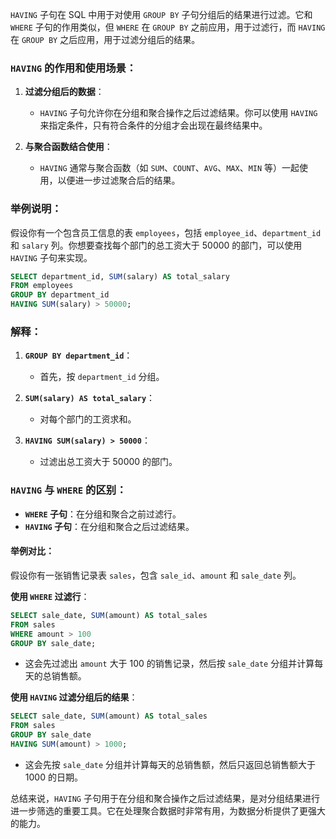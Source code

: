 `HAVING` 子句在 SQL 中用于对使用 `GROUP BY` 子句分组后的结果进行过滤。它和 `WHERE` 子句的作用类似，但 `WHERE` 在 `GROUP BY` 之前应用，用于过滤行，而 `HAVING` 在 `GROUP BY` 之后应用，用于过滤分组后的结果。

### `HAVING` 的作用和使用场景：

1. **过滤分组后的数据**：
   - `HAVING` 子句允许你在分组和聚合操作之后过滤结果。你可以使用 `HAVING` 来指定条件，只有符合条件的分组才会出现在最终结果中。

2. **与聚合函数结合使用**：
   - `HAVING` 通常与聚合函数（如 `SUM`、`COUNT`、`AVG`、`MAX`、`MIN` 等）一起使用，以便进一步过滤聚合后的结果。

### 举例说明：

假设你有一个包含员工信息的表 `employees`，包括 `employee_id`、`department_id` 和 `salary` 列。你想要查找每个部门的总工资大于 50000 的部门，可以使用 `HAVING` 子句来实现。

```sql
SELECT department_id, SUM(salary) AS total_salary
FROM employees
GROUP BY department_id
HAVING SUM(salary) > 50000;
```

### 解释：

1. **`GROUP BY department_id`**：
   - 首先，按 `department_id` 分组。

2. **`SUM(salary) AS total_salary`**：
   - 对每个部门的工资求和。

3. **`HAVING SUM(salary) > 50000`**：
   - 过滤出总工资大于 50000 的部门。

### `HAVING` 与 `WHERE` 的区别：

- **`WHERE` 子句**：在分组和聚合之前过滤行。
- **`HAVING` 子句**：在分组和聚合之后过滤结果。

#### 举例对比：

假设你有一张销售记录表 `sales`，包含 `sale_id`、`amount` 和 `sale_date` 列。

**使用 `WHERE` 过滤行**：
```sql
SELECT sale_date, SUM(amount) AS total_sales
FROM sales
WHERE amount > 100
GROUP BY sale_date;
```
- 这会先过滤出 `amount` 大于 100 的销售记录，然后按 `sale_date` 分组并计算每天的总销售额。

**使用 `HAVING` 过滤分组后的结果**：
```sql
SELECT sale_date, SUM(amount) AS total_sales
FROM sales
GROUP BY sale_date
HAVING SUM(amount) > 1000;
```
- 这会先按 `sale_date` 分组并计算每天的总销售额，然后只返回总销售额大于 1000 的日期。

总结来说，`HAVING` 子句用于在分组和聚合操作之后过滤结果，是对分组结果进行进一步筛选的重要工具。它在处理聚合数据时非常有用，为数据分析提供了更强大的能力。